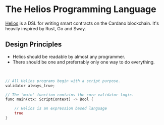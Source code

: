 # The Helios Programming Language

[Helios](https://github.com/Hyperion-BT/Helios) is a DSL for writing smart contracts on the Cardano blockchain.
It's heavily inspired by Rust, Go and Sway.

## Design Principles

- Helios should be readable by almost any programmer.
- There should be one and preferrably only one way to do everything.

<br/>

```rust
// All Helios programs begin with a script purpose.
validator always_true;

// The 'main' function contains the core validator logic.
func main(ctx: ScriptContext) -> Bool {

    // Helios is an expression based language
    true
}
```
